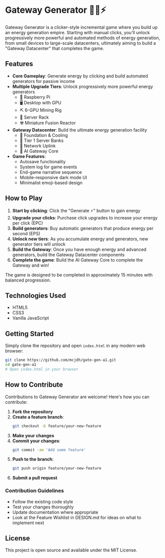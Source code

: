 # Gateway Generator 🚪🏢⚡️

Gateway Generator is a clicker-style incremental game where you build up an energy generation empire. Starting with manual clicks, you'll unlock progressively more powerful and automated methods of energy generation, from small devices to large-scale datacenters, ultimately aiming to build a "Gateway Datacenter" that completes the game.

## Features

- **Core Gameplay**: Generate energy by clicking and build automated generators for passive income
- **Multiple Upgrade Tiers**: Unlock progressively more powerful energy generators
  - 🍓 Raspberry Pi
  - 🖥️ Desktop with GPU
  - ⛏️ 6-GPU Mining Rig
  - 💾 Server Rack
  - ☢️ Miniature Fusion Reactor
- **Gateway Datacenter**: Build the ultimate energy generation facility
  - 🧊 Foundation & Cooling
  - 🏦 Tier 1 Server Banks
  - 🔗 Network Uplink
  - 🧠 AI Gateway Core
- **Game Features**:
  - Autosave functionality
  - System log for game events
  - End-game narrative sequence
  - Mobile-responsive dark mode UI
  - Minimalist emoji-based design

## How to Play

1. **Start by clicking**: Click the "Generate ⚡️" button to gain energy
2. **Upgrade your clicks**: Purchase click upgrades to increase your energy per click (EPC)
3. **Build generators**: Buy automatic generators that produce energy per second (EPS)
4. **Unlock new tiers**: As you accumulate energy and generators, new generator tiers will unlock
5. **Build the Gateway**: Once you have enough energy and advanced generators, build the Gateway Datacenter components
6. **Complete the game**: Build the AI Gateway Core to complete the Gateway and win!

The game is designed to be completed in approximately 15 minutes with balanced progression.

## Technologies Used

- HTML5
- CSS3
- Vanilla JavaScript

## Getting Started

Simply clone the repository and open `index.html` in any modern web browser:

```bash
git clone https://github.com/mcjdh/gate-gen-a1.git
cd gate-gen-a1
# Open index.html in your browser
```

## How to Contribute

Contributions to Gateway Generator are welcome! Here's how you can contribute:

1. **Fork the repository**
2. **Create a feature branch**:
   ```bash
   git checkout -b feature/your-new-feature
   ```
3. **Make your changes**
4. **Commit your changes**:
   ```bash
   git commit -am 'Add some feature'
   ```
5. **Push to the branch**:
   ```bash
   git push origin feature/your-new-feature
   ```
6. **Submit a pull request**

### Contribution Guidelines

- Follow the existing code style
- Test your changes thoroughly
- Update documentation where appropriate
- Look at the Feature Wishlist in DESIGN.md for ideas on what to implement next

## License

This project is open source and available under the MIT License.